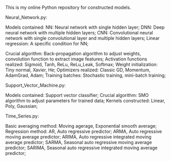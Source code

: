 This is my online Python repository for constructed models.

Neural_Network.py:

Models contained:
NN: Neural network with single hidden layer;
DNN: Deep neural network with multiple hidden layers;
CNN: Convolutional neural network with single convolutional layer and multiple hidden layers;
Linear regression: A specific condition for NN;

Crucial algorithm:
Back-propagation algorithm to adjust weights, convolution function to extract image features;
Activation functions realized: Sigmoid, Tanh, ReLu, ReLu_Leak, Softmax;
Weight initialization: Tiny normal, Xavier, He;
Optimizers realized: Classic GD, Momentum, AdamGrad, Adam; Training batches: Stochastic training, mini-batch training;

Support_Vector_Machine.py:

Models contained: Support vector classifier;
Crucial algorithm: SMO algorithm to adjust parameters for trained data;
Kernels constructed: Linear, Poly, Gaussian;

Time_Series.py:

Basic averaging method: Moving agerage, Exponential smooth average;
Regression method:
AR, Auto regressive predictor;
ARMA, Auto regressive moving average predictor;
ARIMA, Auto regressive integrated moving average predictor;
SARMA, Seasonal auto regressive moving average predictor;
SARIMA, Seasonal auto regressive integrated moving average predictor;
